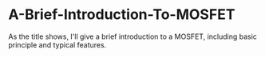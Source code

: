 # A-Brief-Introduction-To-MOSFET
As the title shows, I'll give a brief introduction to a MOSFET, including basic principle and typical features.  
